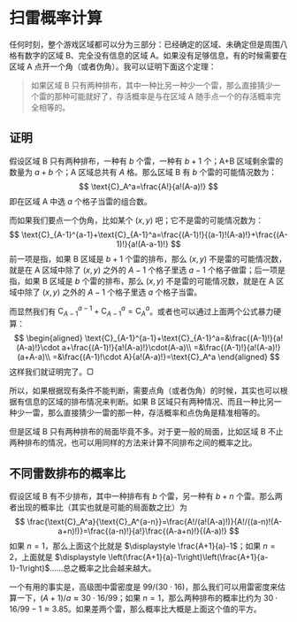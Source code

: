 # 扫雷概率计算

任何时刻，整个游戏区域都可以分为三部分：已经确定的区域、未确定但是周围八格有数字的区域 B、完全没有信息的区域 A。如果没有足够信息，有的时候需要在区域 A 点开一个角（或者伪角）。我可以证明下面这个定理：

> 如果区域 B 只有两种排布，其中一种比另一种少一个雷，那么直接猜少一个雷的那种可能就好了，存活概率是与在区域 A 随手点一个的存活概率完全相等的。

## 证明

假设区域 B 只有两种排布，一种有 $b$ 个雷，一种有 $b+1$ 个；A+B 区域剩余雷的数量为 $a+b$ 个；A 区域总共有 $A$ 格。那么区域 B 有 $b$ 个雷的可能情况数为：
$$
\text{C}_A^a=\frac{A!}{a!(A-a)!}
$$
即在区域 A 中选 $a$ 个格子当雷的组合数。

而如果我们要点一个伪角，比如某个 $(x,y)$ 吧；它不是雷的可能情况数为：
$$
\text{C}_{A-1}^{a-1}+\text{C}_{A-1}^a=\frac{(A-1)!}{(a-1)!(A-a)!}+\frac{(A-1)!}{a!(A-a-1)!}
$$
前一项是指，如果 B 区域是 $b+1$ 个雷的排布，那么 $(x,y)$ 不是雷的可能情况数，就是在 A 区域中除了 $(x,y)$ 之外的 $A-1$ 个格子里选 $a-1$ 个格子做雷；后一项是指，如果 B 区域是 $b$ 个雷的排布，那么 $(x,y)$ 不是雷的可能情况数，就是在 A 区域中除了 $(x,y)$ 之外的 $A-1$ 个格子里选 $a$ 个格子当雷。

而显然我们有 $\text{C}_{A-1}^{a-1}+\text{C}_{A-1}^a=\text{C}_A^a$。或者也可以通过上面两个公式暴力硬算：
$$
\begin{aligned}
\text{C}_{A-1}^{a-1}+\text{C}_{A-1}^a=&\frac{(A-1)!}{a!(A-a)!}\cdot a+\frac{(A-1)!}{a!(A-a)!}\cdot(A-a)\\
=&\frac{(A-1)!}{a!(A-a)!}(a+A-a)\\
=&\frac{(A-1)!\cdot A}{a!(A-a)!}=\text{C}_A^a
\end{aligned}
$$
这样我们就证明完了。▢

所以，如果根据现有条件不能判断，需要点角（或者伪角）的时候，其实也可以根据有信息的区域的排布情况来判断。如果 B 区域只有两种情况、而且一种比另一种少一雷，那么直接猜少一雷的那一种，存活概率和点伪角是精准相等的。

但是区域 B 只有两种排布的局面毕竟不多。对于更一般的局面，比如区域 B 不止两种排布的情况，也可以用同样的方法来计算不同排布之间的概率之比。

## 不同雷数排布的概率比

假设区域 B 有不少排布，其中一种排布有 $b$ 个雷，另一种有 $b+n$ 个雷。那么两者出现的概率比（其实也就是可能的局面数之比）为
$$
\frac{\text{C}_A^a}{\text{C}_A^{a-n}}=\frac{A!/(a!(A-a)!)}{A!/((a-n)!(A-a+n)!)}=\frac{(a-n)!}{a!}\frac{(A-a+n)!}{(A-a)!}
$$
如果 $n=1$，那么上面这个比就是 $\displaystyle \frac{A+1}{a}-1$；如果 $n=2$，上面就是 $\displaystyle \left(\frac{A+1}{a}-1\right)\left(\frac{A+1}{a-1}-1\right)$……总之概率之比会越来越大。

一个有用的事实是，高级图中雷密度是 $99/(30\cdot16)$，那么我们可以用雷密度来估算一下，$(A+1)/a\approx30\cdot16/99$；如果 $n=1$，那么两种排布的概率比约为 $30\cdot16/99-1\approx3.85$。如果差两个雷，那么概率比大概是上面这个值的平方。
